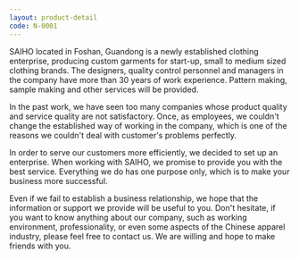 ```yaml
---
layout: product-detail
code: N-0001
---
```

SAIHO located in Foshan, Guandong is a newly established clothing enterprise, producing custom garments for start-up, small to medium sized clothing brands. The designers, quality control personnel and managers in the company have more than 30 years of work experience. Pattern making, sample making and other services will be provided.

In the past work, we have seen too many companies whose product quality and service quality are not satisfactory. Once, as employees, we couldn't change the established way of working in the company, which is one of the reasons we couldn't deal with customer's problems perfectly.

In order to serve our customers more efficiently, we decided to set up an enterprise. When working with SAIHO, we promise to provide you with the best service. Everything we do has one purpose only, which is to make your business more successful.

Even if we fail to establish a business relationship, we hope that the information or support we provide will be useful to you.
Don't hesitate, if you want to know anything about our company, such as working environment, professionality, or even some aspects of the Chinese apparel industry, please feel free to contact us. We are willing and hope to make friends with you.